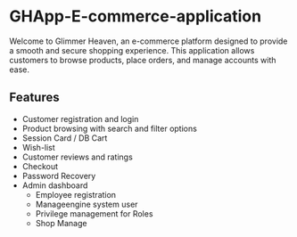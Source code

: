 # GHApp-E-commerce-application
Welcome to Glimmer Heaven, an e-commerce platform designed to provide a smooth and secure shopping experience. This application allows customers to browse products, place orders, and manage accounts with ease.
## Features
* Customer registration and login
* Product browsing with search and filter options
* Session Card / DB Cart
* Wish-list
* Customer reviews and ratings
* Checkout
* Password Recovery
* Admin dashboard
    - Employee registration
    - Manageengine system user
    - Privilege management for Roles 
    - Shop Manage
